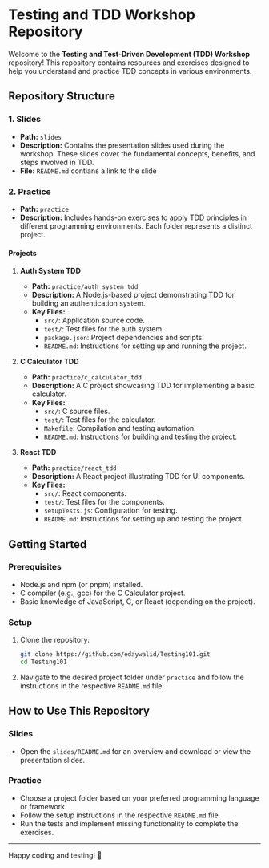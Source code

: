 # Testing and TDD Workshop Repository

Welcome to the **Testing and Test-Driven Development (TDD) Workshop** repository! This repository contains resources and exercises designed to help you understand and practice TDD concepts in various environments.

## Repository Structure

### 1. **Slides**
- **Path:** `slides`
- **Description:**
  Contains the presentation slides used during the workshop. These slides cover the fundamental concepts, benefits, and steps involved in TDD.
- **File:** `README.md` contians a link to the slide

### 2. **Practice**
- **Path:** `practice`
- **Description:**
  Includes hands-on exercises to apply TDD principles in different programming environments. Each folder represents a distinct project.

#### Projects

1. **Auth System TDD**
   - **Path:** `practice/auth_system_tdd`
   - **Description:**
     A Node.js-based project demonstrating TDD for building an authentication system.
   - **Key Files:**
     - `src/`: Application source code.
     - `test/`: Test files for the auth system.
     - `package.json`: Project dependencies and scripts.
     - `README.md`: Instructions for setting up and running the project.

2. **C Calculator TDD**
   - **Path:** `practice/c_calculator_tdd`
   - **Description:**
     A C project showcasing TDD for implementing a basic calculator.
   - **Key Files:**
     - `src/`: C source files.
     - `test/`: Test files for the calculator.
     - `Makefile`: Compilation and testing automation.
     - `README.md`: Instructions for building and testing the project.

3. **React TDD**
   - **Path:** `practice/react_tdd`
   - **Description:**
     A React project illustrating TDD for UI components.
   - **Key Files:**
     - `src/`: React components.
     - `test/`: Test files for the components.
     - `setupTests.js`: Configuration for testing.
     - `README.md`: Instructions for setting up and testing the project.

## Getting Started

### Prerequisites
- Node.js and npm (or pnpm) installed.
- C compiler (e.g., gcc) for the C Calculator project.
- Basic knowledge of JavaScript, C, or React (depending on the project).

### Setup
1. Clone the repository:
   ```bash
   git clone https://github.com/edaywalid/Testing101.git
   cd Testing101
   ```
2. Navigate to the desired project folder under `practice` and follow the instructions in the respective `README.md` file.

## How to Use This Repository

### Slides
- Open the `slides/README.md` for an overview and download or view the presentation slides.

### Practice
- Choose a project folder based on your preferred programming language or framework.
- Follow the setup instructions in the respective `README.md` file.
- Run the tests and implement missing functionality to complete the exercises.


---

Happy coding and testing! 🚀


